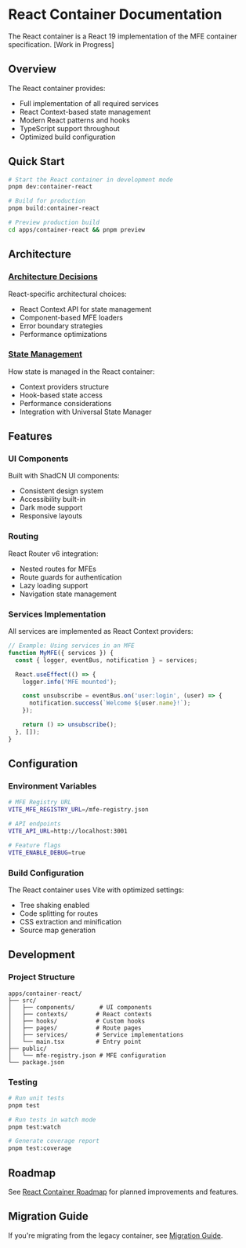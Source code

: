 # React Container Documentation

The React container is a React 19 implementation of the MFE container specification. [Work in Progress]

## Overview

The React container provides:

- Full implementation of all required services
- React Context-based state management
- Modern React patterns and hooks
- TypeScript support throughout
- Optimized build configuration

## Quick Start

```bash
# Start the React container in development mode
pnpm dev:container-react

# Build for production
pnpm build:container-react

# Preview production build
cd apps/container-react && pnpm preview
```

## Architecture

### [Architecture Decisions](./architecture/decisions.md)

React-specific architectural choices:

- React Context API for state management
- Component-based MFE loaders
- Error boundary strategies
- Performance optimizations

### [State Management](./architecture/state-management.md)

How state is managed in the React container:

- Context providers structure
- Hook-based state access
- Performance considerations
- Integration with Universal State Manager

## Features

### UI Components

Built with ShadCN UI components:

- Consistent design system
- Accessibility built-in
- Dark mode support
- Responsive layouts

### Routing

React Router v6 integration:

- Nested routes for MFEs
- Route guards for authentication
- Lazy loading support
- Navigation state management

### Services Implementation

All services are implemented as React Context providers:

```typescript
// Example: Using services in an MFE
function MyMFE({ services }) {
  const { logger, eventBus, notification } = services;

  React.useEffect(() => {
    logger.info('MFE mounted');

    const unsubscribe = eventBus.on('user:login', (user) => {
      notification.success(`Welcome ${user.name}!`);
    });

    return () => unsubscribe();
  }, []);
}
```

## Configuration

### Environment Variables

```bash
# MFE Registry URL
VITE_MFE_REGISTRY_URL=/mfe-registry.json

# API endpoints
VITE_API_URL=http://localhost:3001

# Feature flags
VITE_ENABLE_DEBUG=true
```

### Build Configuration

The React container uses Vite with optimized settings:

- Tree shaking enabled
- Code splitting for routes
- CSS extraction and minification
- Source map generation

## Development

### Project Structure

```
apps/container-react/
├── src/
│   ├── components/       # UI components
│   ├── contexts/        # React contexts
│   ├── hooks/           # Custom hooks
│   ├── pages/           # Route pages
│   ├── services/        # Service implementations
│   └── main.tsx         # Entry point
├── public/
│   └── mfe-registry.json # MFE configuration
└── package.json
```

### Testing

```bash
# Run unit tests
pnpm test

# Run tests in watch mode
pnpm test:watch

# Generate coverage report
pnpm test:coverage
```

## Roadmap

See [React Container Roadmap](./roadmap.md) for planned improvements and features.

## Migration Guide

If you're migrating from the legacy container, see [Migration Guide](./migration.md).
